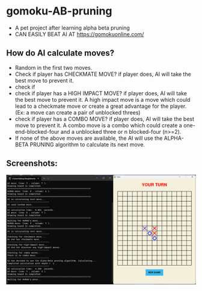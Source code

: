 # gomoku-AB-pruning
- A pet project after learning alpha beta pruning
- CAN EASILY BEAT AI AT https://gomokuonline.com/

## How do AI calculate moves?
- Random in the first two moves.
- Check if player has CHECKMATE MOVE? if player does, AI will take the best move to prevent it.
- check if
- check if player has a HIGH IMPACT MOVE? if player does, AI will take the best move to prevent it.
  A high impact move is a move which could lead to a checkmate move or create a great advantage for the player.
  (Ex: a move can create a pair of unblocked threes)
- check if player has a COMBO MOVE? if player does, AI will take the best move to prevent it.
  A combo move is a combo which could create a one-end-blocked-four and a unblocked three or n blocked-four (n>=2).
- If none of the above moves are available, the AI will use the ALPHA-BETA PRUNING algorithm to calculate its next move.

## Screenshots:
![Screenshot_gomoku_01.png](/Screenshot_gomoku_01.png)
